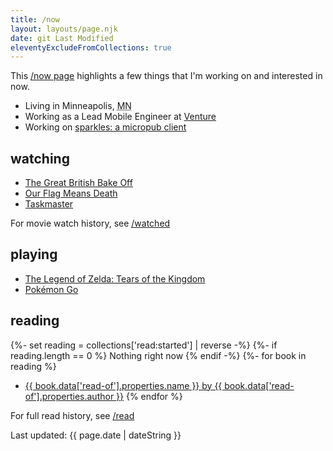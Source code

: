 ```yaml
---
title: /now
layout: layouts/page.njk
date: git Last Modified
eleventyExcludeFromCollections: true
---
```


This <a href="https://nownownow.com" target="_blank">/now page</a> highlights a few things that I'm working on and interested in now.

- Living in <span class="p-locality">Minneapolis</span>, <abbr class="p-region" title="Minnesota">MN</abbr>
- Working as a Lead Mobile Engineer at <a href="https://venture.org" target="_blank">Venture</a>
- Working on [sparkles: a micropub client](https://sparkles.sploot.com)

## watching
- [The Great British Bake Off](https://imdb.com/title/tt1877368/)
- [Our Flag Means Death](https://imdb.com/title/tt11000902/)
- [Taskmaster](https://imdb.com/title/tt4934214/)

For movie watch history, see [/watched](/watched)

## playing
- [The Legend of Zelda: Tears of the Kingdom](https://zelda.com/tears-of-the-kingdom/)
- [Pokémon Go](https://www.pokemon.com/us/app/pokemon-go/)

## reading
{%- set reading = collections['read:started'] | reverse -%}
{%- if reading.length == 0 %}
Nothing right now
{% endif -%}
{%- for book in reading %}
- <a href="{{ book.url }}">{{ book.data['read-of'].properties.name }} by {{ book.data['read-of'].properties.author }}</a>
{% endfor %}

For full read history, see [/read](/read)

<div class="text-center">
	<p>Last updated: <time class="dt-published" datetime="{{ page.date | dateISO }}">{{ page.date | dateString }}</time></p>
</div>